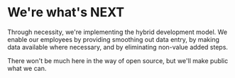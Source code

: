# We're what's NEXT

Through necessity, we're implementing the hybrid development model. We enable our employees by providing smoothing out data entry, by making data available where necessary, and by eliminating non-value added steps.

There won't be much here in the way of open source, but we'll make public what we can.
